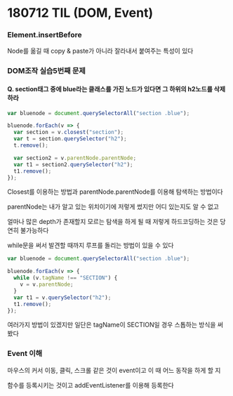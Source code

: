 # 180712 TIL (DOM, Event)

### Element.insertBefore

Node를 옮길 때 copy & paste가 아니라 잘라내서 붙여주는 특성이 있다

### DOM조작 실습5번째 문제

#### Q. section태그 중에 blue라는 클래스를 가진 노드가 있다면 그 하위의 h2노드를 삭제하라

```js
var bluenode = document.querySelectorAll("section .blue");

bluenode.forEach(v => {
  var section = v.closest("section");
  var t = section.querySelector("h2");
  t.remove();

  var section2 = v.parentNode.parentNode;
  var t1 = section2.querySelector("h2");
  t1.remove();
});
```

Closest를 이용하는 방법과 parentNode.parentNode를 이용해 탐색하는 방법이다

parentNode는 내가 알고 있는 위치이기에 저렇게 썼지만 어디 있는지도 알 수 없고

얼마나 많은 depth가 존재할지 모르는 탐색을 하게 될 때 저렇게 하드코딩하는 것은 당연히 불가능하다

while문을 써서 발견할 때까지 루프를 돌리는 방법이 있을 수 있다

```js
var bluenode = document.querySelectorAll("section .blue");

bluenode.forEach(v => {
  while (v.tagName !== "SECTION") {
    v = v.parentNode;
  }
  var t1 = v.querySelector("h2");
  t1.remove();
});
```

여러가지 방법이 있겠지만 일단은 tagName이 SECTION일 경우 스톱하는 방식을 써봤다

### Event 이해

마우스의 커서 이동, 클릭, 스크롤 같은 것이 event이고 이 때 어느 동작을 하게 할 지

함수를 등록시키는 것이고 addEventListener를 이용해 등록한다

